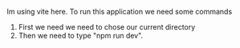 Im using vite here.
To run this application we need some commands
1) First we need we need to chose our current directory
2) Then we need to type "npm run dev".
